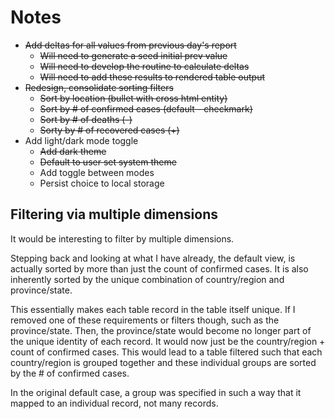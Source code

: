 # Notes

- ~~Add deltas for all values from previous day's report~~
    - ~~Will need to generate a seed initial prev value~~
    - ~~Will need to develop the routine to calculate deltas~~
    - ~~Will need to add these results to rendered table output~~
- ~~Redesign, consolidate sorting filters~~
    - ~~Sort by location (bullet with cross html entity)~~
    - ~~Sort by # of confirmed cases (default - checkmark)~~
    - ~~Sort by # of deaths (-)~~
    - ~~Sorty by # of recovered cases (+)~~
- Add light/dark mode toggle
    - ~~Add dark theme~~
    - ~~Default to user set system theme~~
    - Add toggle between modes
    - Persist choice to local storage

## Filtering via multiple dimensions

It would be interesting to filter by multiple dimensions.

Stepping back and looking at what I have already, the default view, is actually sorted by more than just the count of confirmed cases. It is also inherently sorted by the unique combination of country/region and province/state.

This essentially makes each table record in the table itself unique. If I removed one of these requirements or filters though, such as the province/state. Then, the province/state would become no longer part of the unique identity of each record. It would now just be the country/region + count of confirmed cases. This would lead to a table filtered such that each country/region is grouped together and these individual groups are sorted by the # of confirmed cases.

In the original default case, a group was specified in such a way that it mapped to an individual record, not many records.

